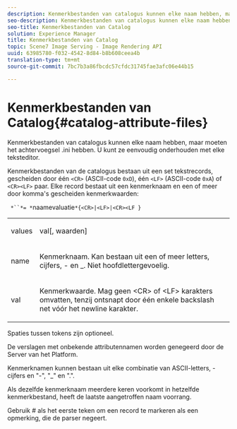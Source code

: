 ```yaml
---
description: Kenmerkbestanden van catalogus kunnen elke naam hebben, maar moeten het achtervoegsel .ini hebben. U kunt ze eenvoudig onderhouden met elke teksteditor.
seo-description: Kenmerkbestanden van catalogus kunnen elke naam hebben, maar moeten het achtervoegsel .ini hebben. U kunt ze eenvoudig onderhouden met elke teksteditor.
seo-title: Kenmerkbestanden van Catalog
solution: Experience Manager
title: Kenmerkbestanden van Catalog
topic: Scene7 Image Serving - Image Rendering API
uuid: 63985780-f032-4542-8d84-b8b608ceea4b
translation-type: tm+mt
source-git-commit: 7bc7b3a86fbcdc57cfdc31745fae3afc06e44b15

---
```



# Kenmerkbestanden van Catalog{#catalog-attribute-files}

Kenmerkbestanden van catalogus kunnen elke naam hebben, maar moeten het achtervoegsel .ini hebben. U kunt ze eenvoudig onderhouden met elke teksteditor.

Kenmerkbestanden van de catalogus bestaan uit een set tekstrecords, gescheiden door één `<CR>` (ASCII-code `0xD`), één `<LF>` (ASCII-code `0xA`) of `<CR><LF>` paar. Elke record bestaat uit een kenmerknaam en een of meer door komma&#39;s gescheiden kenmerkwaarden:

` *``*= *`naamevaluatie`*{<CR>|<LF>|<CR><LF }`

<table id="simpletable_0F879121670046AE9414298725961303"> 
 <tr class="strow"> 
  <td class="stentry"> <p><span class="varname"> values</span> </p> </td> 
  <td class="stentry"> <p><span class="codeph"> <span class="varname"> val</span>[,<span class="varname"> waarden</span>]</span> </p> </td> 
 </tr> 
 <tr class="strow"> 
  <td class="stentry"> <p><span class="varname"> name</span> </p> </td> 
  <td class="stentry"> <p>Kenmerknaam. Kan bestaan uit een of meer letters, cijfers, - en _. Niet hoofdlettergevoelig. </p></td> 
 </tr> 
 <tr class="strow"> 
  <td class="stentry"> <p><span class="varname"> val</span> </p></td> 
  <td class="stentry"> <p>Kenmerkwaarde. Mag geen <span class="codeph"> &lt;CR&gt;</span> of <span class="codeph"> &lt;LF&gt;</span> karakters omvatten, tenzij ontsnapt door één enkele backslash net vóór het newline karakter. </p></td> 
 </tr> 
</table>

Spaties tussen tokens zijn optioneel.

De verslagen met onbekende attributennamen worden genegeerd door de Server van het Platform.

Kenmerknamen kunnen bestaan uit elke combinatie van ASCII-letters, -cijfers en &quot;-&quot;, &quot;_&quot; en &quot;.&quot;.

Als dezelfde kenmerknaam meerdere keren voorkomt in hetzelfde kenmerkbestand, heeft de laatste aangetroffen naam voorrang.

Gebruik # als het eerste teken om een record te markeren als een opmerking, die de parser negeert.
